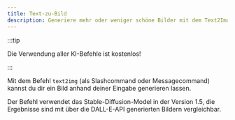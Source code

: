 ```yaml
---
title: Text-zu-Bild
description: Generiere mehr oder weniger schöne Bilder mit dem Text2Image-Befehl.
---
```


:::tip

Die Verwendung aller KI-Befehle ist kostenlos!

:::

Mit dem Befehl `text2img` (als Slashcommand oder Messagecommand) kannst du dir ein Bild anhand deiner Eingabe generieren lassen.

Der Befehl verwendet das Stable-Diffusion-Model in der Version 1.5, die Ergebnisse sind mit über die DALL-E-API generierten Bildern vergleichbar.
